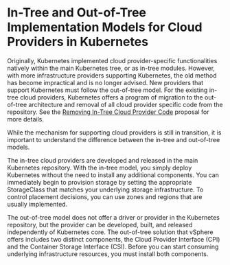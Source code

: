 # In-Tree and Out-of-Tree Implementation Models for Cloud Providers in Kubernetes

Originally, Kubernetes implemented cloud provider-specific functionalities natively within the main Kubernetes tree, or as in-tree modules. However, with more infrastructure providers supporting Kubernetes, the old method has become impractical and is no longer advised. New providers that support Kubernetes must follow the out-of-tree model. For the existing in-tree cloud providers, Kubernetes offers a program of migration to the out-of-tree architecture and removal of all cloud provider specific code from the repository. See the [Removing In-Tree Cloud Provider Code](https://github.com/kubernetes/enhancements/tree/master/keps/sig-cloud-provider/2395-removing-in-tree-cloud-providers) proposal for more details.

While the mechanism for supporting cloud providers is still in transition, it is important to understand the difference between the in-tree and out-of-tree models.

The in-tree cloud providers are developed and released in the main Kubernetes repository. With the in-tree model, you simply deploy Kubernetes without the need to install any additional components. You can immediately begin to provision storage by setting the appropriate StorageClass that matches your underlying storage infrastructure. To control placement decisions, you can use zones and regions that are usually implemented.

The out-of-tree model does not offer a driver or provider in the Kubernetes repository, but the provider can be developed, built, and released independently of Kubernetes core. The out-of-tree solution that vSphere offers includes two distinct components, the Cloud Provider Interface (CPI) and the Container Storage Interface (CSI). Before you can start consuming underlying infrastructure resources, you must install both components.
